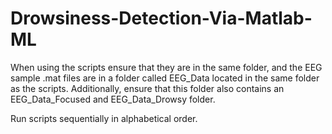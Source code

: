 # Drowsiness-Detection-Via-Matlab-ML

When using the scripts ensure that they are in the same folder, and the EEG sample .mat files are in a folder called EEG_Data located in the same folder as the scripts. Additionally, ensure that this folder also contains an EEG_Data_Focused and EEG_Data_Drowsy folder.

Run scripts sequentially in alphabetical order.

